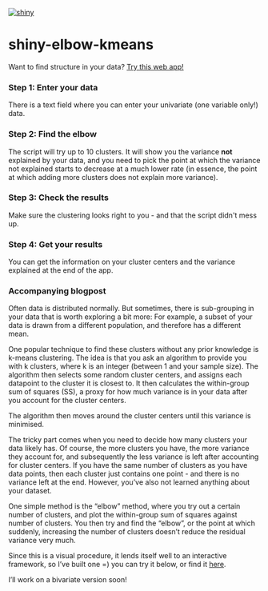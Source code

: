 [![shiny](https://img.shields.io/badge/launch-shiny%20app-ff69b4.svg)](http://shiny.janfreyberg.com/elbow-kmeans/)


# shiny-elbow-kmeans

Want to find structure in your data? [Try this web app!](http://shiny.janfreyberg.com/elbow-kmeans)

### Step 1: Enter your data
There is a text field where you can enter your univariate (one variable only!) data.

### Step 2: Find the elbow
The script will try up to 10 clusters. It will show you the variance __not__ explained by your data, and you need to pick the point at which the variance not explained starts to decrease at a much lower rate (in essence, the point at which adding more clusters does not explain more variance).

### Step 3: Check the results
Make sure the clustering looks right to you - and that the script didn't mess up.

### Step 4: Get your results
You can get the information on your cluster centers and the variance explained at the end of the app.

### Accompanying blogpost
Often data is distributed normally. But sometimes, there is sub-grouping in your data that is worth exploring a bit more: For example, a subset of your data is drawn from a different population, and therefore has a different mean.

One popular technique to find these clusters without any prior knowledge is k-means clustering. The idea is that you ask an algorithm to provide you with k clusters, where k is an integer (between 1 and your sample size). The algorithm then selects some random cluster centers, and assigns each datapoint to the cluster it is closest to. It then calculates the within-group sum of squares (SS), a proxy for how much variance is in your data after you account for the cluster centers.

The algorithm then moves around the cluster centers until this variance is minimised.

The tricky part comes when you need to decide how many clusters your data likely has. Of course, the more clusters you have, the more variance they account for, and subsequently the less variance is left after accounting for cluster centers. If you have the same number of clusters as you have data points, then each cluster just contains one point - and there is no variance left at the end. However, you’ve also not learned anything about your dataset.

One simple method is the “elbow” method, where you try out a certain number of clusters, and plot the within-group sum of squares against number of clusters. You then try and find the “elbow”, or the point at which suddenly, increasing the number of clusters doesn’t reduce the residual variance very much.

Since this is a visual procedure, it lends itself well to an interactive framework, so I’ve built one =) you can try it below, or find it [here](shiny.janfreyberg.com/elbow-kmeans).

I’ll work on a bivariate version soon!
